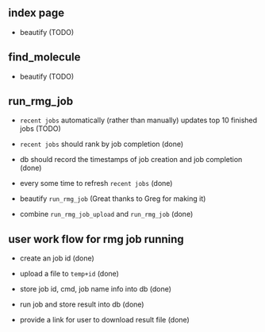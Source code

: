 ## index page

- beautify (TODO)

## find_molecule

- beautify (TODO)

## run_rmg_job

- `recent jobs` automatically (rather than manually) updates top 10 finished jobs (TODO)

- `recent jobs` should rank by job completion (done)

- db should record the timestamps of job creation and job completion (done)

- every some time to refresh `recent jobs` (done)

- beautify `run_rmg_job` (Great thanks to Greg for making it)

- combine `run_rmg_job_upload` and `run_rmg_job` (done)

## user work flow for rmg job running

- create an job id (done)

- upload a file to `temp+id` (done)

- store job id, cmd, job name info into db (done)

- run job and store result into db (done)

- provide a link for user to download result file (done)